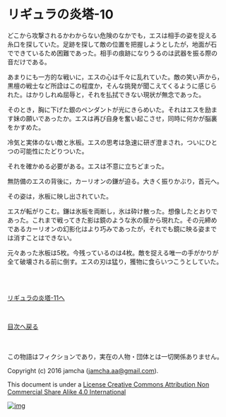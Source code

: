 # リギュラの炎塔-10

どこから攻撃されるかわからない危険のなかでも，エスは相手の姿を捉える  
糸口を探していた。足跡を探して敵の位置を把握しようとしたが，地面が石  
でできているため困難であった。相手の痕跡になりうるのは武器を振る際の  
音だけである。  

あまりにも一方的な戦いに，エスの心は千々に乱れていた。敵の笑い声から，  
黒檀の戦士など所詮はこの程度か，そんな挑発が聞こえてくるように感じら  
れた。はかりしれぬ屈辱と，それを払拭できない現状が無念であった。  

そのとき，胸に下げた銀のペンダントが光にきらめいた。それはエスを励ま  
す妹の願いであったか。エスは再び自身を奮い起こさせ，同時に何かが脳裏  
をかすめた。  

冷気と実体のない敵と氷板。エスの思考は急速に研ぎ澄まされ，ついにひと  
つの可能性にたどりついた。  

それを確かめる必要がある。エスは不意に立ちどまった。  

無防備のエスの背後に，カーリオンの鎌が迫る。大きく振りかぶり，首元へ。  

その姿は，氷板に映し出されていた。  

エスが転がりこむ。鎌は氷板を両断し，氷は砕け散った。想像したとおりで  
あった。これまで戦ってきた影は鏡のような氷の膜から現れた。その元締め  
であるカーリオンの幻影化はより巧みであったが，それでも鏡に映る姿まで  
は消すことはできない。  

元々あった氷板は5枚。今残っているのは4枚。敵を捉える唯一の手がかりが  
全て破壊される前に倒す。エスの刃は猛り，獲物に食らいつこうとしていた。  

<br>  
<br>  

[リギュラの炎塔-11へ](./11.md)  

<br>  

[目次へ戻る](https://github.com/jamcha-aa/EbonyBlades/blob/master/README.md)  

<br>  
<br>  
この物語はフィクションであり，実在の人物・団体とは一切関係ありません。  

Copyright (c) 2016 jamcha (jamcha.aa@gmail.com).  

This document is under a [License Creative Commons Attribution Non Commercial Share Alike 4.0 International](http://creativecommons.org/licenses/by-nc-sa/4.0/deed)  

[![img](http://i.creativecommons.org/l/by-nc-sa/3.0/80x15.png)](http://creativecommons.org/licenses/by-nc-sa/4.0/deed)